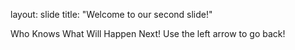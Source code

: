 layout: slide
title: "Welcome to our second slide!"

Who Knows What Will Happen Next!
Use the left arrow to go back!
